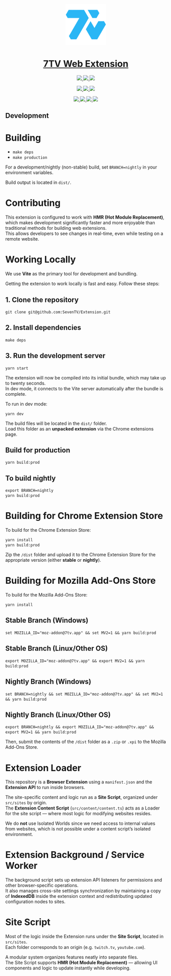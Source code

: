 <p align="center">
  <a href="https://7tv.app">
    <picture>
      <img src="public/icon/icon-128.png" height="128">
    </picture>
    <h1 align="center">7TV Web Extension</h1>
  </a>
</p>

<p align="center">
  <a aria-label="Chrome web store stable" href="https://chrome.google.com/webstore/detail/7tv/ammjkodgmmoknidbanneddgankgfejfh">
    <img src="https://img.shields.io/chrome-web-store/v/ammjkodgmmoknidbanneddgankgfejfh?label=Chrome%20Web%20Store%20Stable&style=for-the-badge">
  </a>
  <a aria-label="Rating" href="https://chrome.google.com/webstore/detail/7tv/ammjkodgmmoknidbanneddgankgfejfh/reviews">
    <img src="https://img.shields.io/chrome-web-store/rating/ammjkodgmmoknidbanneddgankgfejfh?style=for-the-badge">
  </a>
  <a aria-label="Users" href="https://chrome.google.com/webstore/detail/7tv/ammjkodgmmoknidbanneddgankgfejfh">
    <img src="https://img.shields.io/chrome-web-store/users/ammjkodgmmoknidbanneddgankgfejfh?style=for-the-badge">
  </a>
</p>

<p align="center">
  <a aria-label="Chrome web store nightly" href="https://chrome.google.com/webstore/detail/7tv/fphegifdehlodcepfkgofelcenelpedj">
    <img src="https://img.shields.io/chrome-web-store/v/fphegifdehlodcepfkgofelcenelpedj?label=Chrome%20Web%20Store%20Nightly&style=for-the-badge">
  </a>
  <a aria-label="Rating" href="https://chrome.google.com/webstore/detail/7tv/fphegifdehlodcepfkgofelcenelpedj/reviews">
    <img src="https://img.shields.io/chrome-web-store/rating/fphegifdehlodcepfkgofelcenelpedj?style=for-the-badge">
  </a>
  <a aria-label="Users" href="https://chrome.google.com/webstore/detail/7tv/fphegifdehlodcepfkgofelcenelpedj">
    <img src="https://img.shields.io/chrome-web-store/users/fphegifdehlodcepfkgofelcenelpedj?style=for-the-badge">
  </a>
</p>

<p align="center">
  <a aria-label="GitHub release" href="https://github.com/SevenTV/Extension/releases">
    <img src="https://img.shields.io/github/v/release/SevenTV/Extension?style=for-the-badge">
  </a>
  <a aria-label="GitHub contributors" href="https://github.com/SevenTV/Extension/graphs/contributors">
    <img src="https://img.shields.io/github/contributors/SevenTV/Extension?style=for-the-badge">
  </a>
  <a aria-label="GitHub issues" href="https://github.com/SevenTV/Extension/issues">
    <img src="https://img.shields.io/github/issues/SevenTV/Extension?style=for-the-badge">
  </a>
  <a aria-label="GitHub pull requests" href="https://github.com/SevenTV/Extension/pulls">
    <img src="https://img.shields.io/github/issues-pr/SevenTV/Extension?style=for-the-badge">
  </a>
</p>

## Development

# Building

* `make deps`  
* `make production`  

For a development/nightly (non-stable) build, set `BRANCH=nightly` in your environment variables.

Build output is located in `dist/`.

# Contributing

This extension is configured to work with **HMR (Hot Module Replacement)**, which makes development significantly faster and more enjoyable than traditional methods for building web extensions.  
This allows developers to see changes in real-time, even while testing on a remote website.

# Working Locally

We use **Vite** as the primary tool for development and bundling.

Getting the extension to work locally is fast and easy. Follow these steps:

## 1. Clone the repository
```
git clone git@github.com:SevenTV/Extension.git
```

## 2. Install dependencies
```
make deps
```

## 3. Run the development server
```
yarn start
```

The extension will now be compiled into its initial bundle, which may take up to twenty seconds.  
In dev mode, it connects to the Vite server automatically after the bundle is complete.

To run in dev mode:
```
yarn dev
```

The build files will be located in the `dist/` folder.  
Load this folder as an **unpacked extension** via the Chrome extensions page.

## Build for production
```
yarn build:prod
```

## To build nightly
```
export BRANCH=nightly
yarn build:prod
```

# Building for Chrome Extension Store

To build for the Chrome Extension Store:

```
yarn install
yarn build:prod
```

Zip the `/dist` folder and upload it to the Chrome Extension Store for the appropriate version (either **stable** or **nightly**).

# Building for Mozilla Add-Ons Store

To build for the Mozilla Add-Ons Store:

```
yarn install
```

## Stable Branch (Windows)
```
set MOZILLA_ID="moz-addon@7tv.app" && set MV2=1 && yarn build:prod
```

## Stable Branch (Linux/Other OS)
```
export MOZILLA_ID="moz-addon@7tv.app" && export MV2=1 && yarn build:prod
```

## Nightly Branch (Windows)
```
set BRANCH=nightly && set MOZILLA_ID="moz-addon@7tv.app" && set MV2=1 && yarn build:prod
```

## Nightly Branch (Linux/Other OS)
```
export BRANCH=nightly && export MOZILLA_ID="moz-addon@7tv.app" && export MV2=1 && yarn build:prod
```

Then, submit the contents of the `/dist` folder as a `.zip` or `.xpi` to the Mozilla Add-Ons Store.

# Extension Loader

This repository is a **Browser Extension** using a `manifest.json` and the **Extension API** to run inside browsers.

The site-specific content and logic run as a **Site Script**, organized under `src/sites` by origin.  
The **Extension Content Script** (`src/content/content.ts`) acts as a Loader for the site script — where most logic for modifying websites resides.

We do **not** use Isolated Worlds since we need access to internal values from websites, which is not possible under a content script’s isolated environment.

# Extension Background / Service Worker

The background script sets up extension API listeners for permissions and other browser-specific operations.  
It also manages cross-site settings synchronization by maintaining a copy of **IndexedDB** inside the extension context and redistributing updated configuration nodes to sites.

# Site Script

Most of the logic inside the Extension runs under the **Site Script**, located in `src/sites`.  
Each folder corresponds to an origin (e.g. `twitch.tv`, `youtube.com`).

A modular system organizes features neatly into separate files.  
The Site Script supports **HMR (Hot Module Replacement)** — allowing UI components and logic to update instantly while developing.

